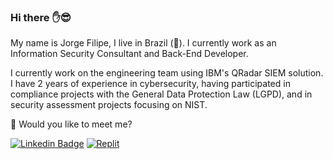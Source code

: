 ### Hi there :hand::sunglasses:

My name is Jorge Filipe, I live in Brazil (:sunrise_over_mountains:). I currently work as an Information Security Consultant and Back-End Developer.

I currently work on the engineering team using IBM's QRadar SIEM solution. I have 2 years of experience in cybersecurity, having participated in compliance projects with the General Data Protection Law (LGPD), and in security assessment projects focusing on NIST.

  :mag_right: Would you like to meet me?

[![Linkedin Badge](https://img.shields.io/badge/-LinkedIn-blue?style=flat-square&logo=Linkedin&logoColor=white&link=https://www.linkedin.com/in/Jorge-Filipe-Silva)](https://www.linkedin.com/in/fill)
[![Replit](https://img.shields.io/badge/-Replit-red)](https://replit.com/@JorgeFilipe)
